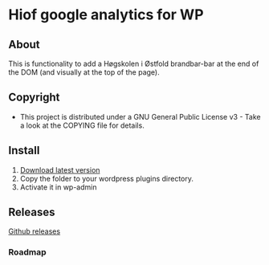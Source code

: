 # Hiof google analytics for WP

## About

This is functionality to add a Høgskolen i Østfold brandbar-bar at the end of the DOM (and visually at the top of the page).


## Copyright

- This project is distributed under a GNU General Public License v3 - Take a look at the COPYING file for details.

## Install

1. [Download latest version](https://github.com/hiof/wp-analytics/)
2. Copy the folder to your wordpress plugins directory.
3. Activate it in wp-admin

## Releases

[Github releases](https://github.com/hiof/wp-analytics/releases)

### Roadmap

